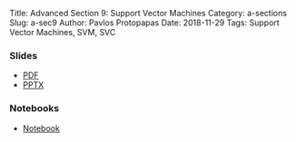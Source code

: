 Title: Advanced Section 9: Support Vector Machines
Category: a-sections
Slug: a-sec9
Author: Pavlos Protopapas
Date: 2018-11-29
Tags: Support Vector Machines, SVM, SVC


### Slides

- [PDF]({attach}presentation/a-sec9_SVMs.pdf)
- [PPTX]({attach}presentation/a-sec9_SVMs.pptx)


### Notebooks

- [Notebook]({filename}notebook/SVM_Playground.ipynb)
